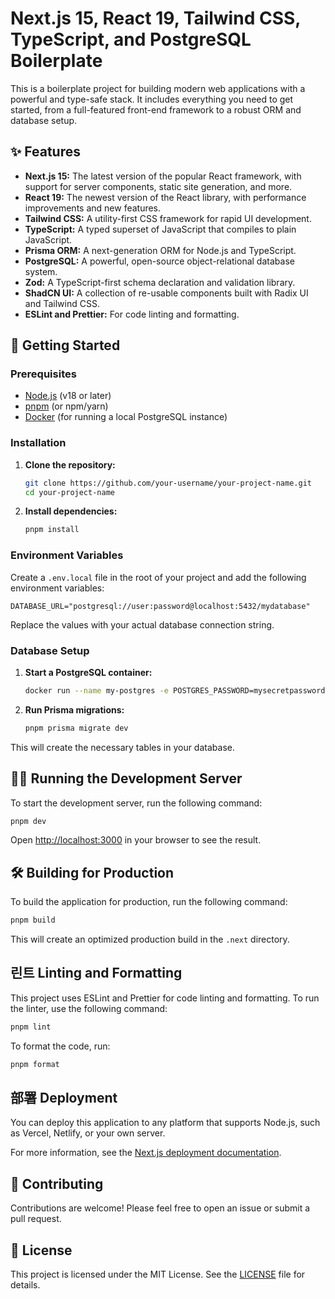 # Next.js 15, React 19, Tailwind CSS, TypeScript, and PostgreSQL Boilerplate

This is a boilerplate project for building modern web applications with a powerful and type-safe stack. It includes everything you need to get started, from a full-featured front-end framework to a robust ORM and database setup.

## ✨ Features

*   **Next.js 15:** The latest version of the popular React framework, with support for server components, static site generation, and more.
*   **React 19:** The newest version of the React library, with performance improvements and new features.
*   **Tailwind CSS:** A utility-first CSS framework for rapid UI development.
*   **TypeScript:** A typed superset of JavaScript that compiles to plain JavaScript.
*   **Prisma ORM:** A next-generation ORM for Node.js and TypeScript.
*   **PostgreSQL:** A powerful, open-source object-relational database system.
*   **Zod:** A TypeScript-first schema declaration and validation library.
*   **ShadCN UI:** A collection of re-usable components built with Radix UI and Tailwind CSS.
*   **ESLint and Prettier:** For code linting and formatting.

## 🚀 Getting Started

### Prerequisites

*   [Node.js](https://nodejs.org/en/) (v18 or later)
*   [pnpm](https://pnpm.io/installation) (or npm/yarn)
*   [Docker](https://www.docker.com/get-started) (for running a local PostgreSQL instance)

### Installation

1.  **Clone the repository:**

    ```bash
    git clone https://github.com/your-username/your-project-name.git
    cd your-project-name
    ```

2.  **Install dependencies:**

    ```bash
    pnpm install
    ```

### Environment Variables

Create a `.env.local` file in the root of your project and add the following environment variables:

```
DATABASE_URL="postgresql://user:password@localhost:5432/mydatabase"
```

Replace the values with your actual database connection string.

### Database Setup

1.  **Start a PostgreSQL container:**

    ```bash
    docker run --name my-postgres -e POSTGRES_PASSWORD=mysecretpassword -p 5432:5432 -d postgres
    ```

2.  **Run Prisma migrations:**

    ```bash
    pnpm prisma migrate dev
    ```

This will create the necessary tables in your database.

## 🏃‍♀️ Running the Development Server

To start the development server, run the following command:

```bash
pnpm dev
```

Open [http://localhost:3000](http://localhost:3000) in your browser to see the result.

## 🛠️ Building for Production

To build the application for production, run the following command:

```bash
pnpm build
```

This will create an optimized production build in the `.next` directory.

## 린트 Linting and Formatting

This project uses ESLint and Prettier for code linting and formatting. To run the linter, use the following command:

```bash
pnpm lint
```

To format the code, run:

```bash
pnpm format
```

## 部署 Deployment

You can deploy this application to any platform that supports Node.js, such as Vercel, Netlify, or your own server.

For more information, see the [Next.js deployment documentation](https://nextjs.org/docs/deployment).

## 🤝 Contributing

Contributions are welcome! Please feel free to open an issue or submit a pull request.

## 📄 License

This project is licensed under the MIT License. See the [LICENSE](LICENSE) file for details.